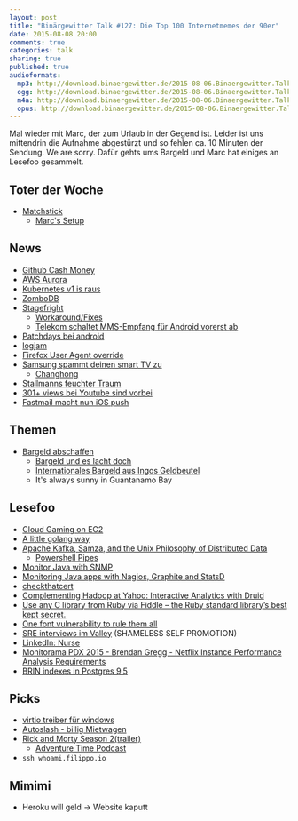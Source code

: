 ```yaml
---
layout: post
title: "Binärgewitter Talk #127: Die Top 100 Internetmemes der 90er"
date: 2015-08-08 20:00
comments: true
categories: talk
sharing: true
published: true
audioformats:
  mp3: http://download.binaergewitter.de/2015-08-06.Binaergewitter.Talk.127.mp3
  ogg: http://download.binaergewitter.de/2015-08-06.Binaergewitter.Talk.127.ogg
  m4a: http://download.binaergewitter.de/2015-08-06.Binaergewitter.Talk.127.m4a
  opus: http://download.binaergewitter.de/2015-08-06.Binaergewitter.Talk.127.opus
---
```

Mal wieder mit Marc, der zum Urlaub in der Gegend ist. Leider ist uns mittendrin die Aufnahme abgestürzt und so fehlen ca. 10 Minuten der Sendung. We are sorry. Dafür gehts ums Bargeld und Marc hat einiges an Lesefoo gesammelt.

## Toter der Woche
- [ Matchstick ](http://www.pro-linux.de/news/1/22603/chromecast-alternative-matchstick-eingestellt.html)
  * [Marc's Setup](https://twitter.com/rb2k/status/625860968573235200/photo/1)

## News
- [Github Cash Money](http://www.wsj.com/article_email/github-raises-250-million-at-2-billion-valuation-1438206722-lMyQjAxMTA1NjI1OTEyNzk0Wj)
- [AWS Aurora](https://aws.amazon.com/blogs/aws/now-available-amazon-aurora/)
- [Kubernetes v1 is raus](http://googlecloudplatform.blogspot.de/2015/07/Kubernetes-V1-Released.html)
- [ZomboDB](https://github.com/zombodb/zombodb)
- [Stagefright](http://www.heise.de/security/meldung/Stagefright-Luecken-Proof-of-Concept-kursiert-im-Netz-Lage-fuer-Android-Nutzer-spitzt-sich-zu-2767873.html)
  * [Workaround/Fixes](https://www.avast.com/en-us/faq.php?article=AVKB230)
  * [Telekom schaltet MMS-Empfang für Android vorerst ab](http://www.computerbase.de/2015-08/deutsche-telekom-mms-empfang-wegen-android-sicherheitsluecke-abgeschaltet/)
- [Patchdays bei android](
http://www.heise.de/newsticker/meldung/StageFright-Samsung-und-Nexus-Geraete-bekommen-monatliche-Sicherheitsupdates-2772788.html)
- [logjam](https://weakdh.org/)
- [Firefox User Agent override](https://bugzilla.mozilla.org/show_bug.cgi?id=1177298)
- [Samsung spammt deinen smart TV zu](http://www.theregister.co.uk/2015/08/06/samsung_investigates_spam_ads_in_smart_tvs/)
  * [Changhong](https://en.wikipedia.org/wiki/Changhong)
- [Stallmanns feuchter Traum](http://www.pro-linux.de/news/1/22606/gnu-emacs-wird-zum-window-manager.html)
- [301+ views bei Youtube sind vorbei](http://arstechnica.com/gadgets/2015/08/youtubes-301-views-will-be-going-away-as-site-updates-spam-detection/)
- [Fastmail macht nun iOS push](http://blog.fastmail.com/2015/07/17/push-email-now-available-in-ios-mail/)

## Themen
- [Bargeld abschaffen](http://www.focus.de/finanzen/news/wirtschaftsticker/ende-des-drogen-und-schwarzarbeitsmarkts-top-oekonomen-fuer-abschaffung-des-bargelds_id_4687480.html)
  * [Bargeld und es lacht doch](http://www.mobile-zeitgeist.com/2015/06/23/bargeld-und-es-lacht-doch/)
  * [Internationales Bargeld aus Ingos Geldbeutel](http://t.co/vq6L9hxtYo)
  * It's always sunny in Guantanamo Bay

## Lesefoo
- [Cloud Gaming on EC2](http://lg.io/2015/07/05/revised-and-much-faster-run-your-own-highend-cloud-gaming-service-on-ec2.html)
- [A little golang way](https://www.aerofs.com/blog/a-little-golang-way/)
- [Apache Kafka, Samza, and the Unix Philosophy of Distributed Data](http://www.confluent.io/blog/apache-kafka-samza-and-the-unix-philosophy-of-distributed-data)
  * [Powershell Pipes](http://www.darkoperator.com/blog/2013/1/28/powershell-basicsndashobjects-and-the-pipeline.html)
- [Monitor Java with SNMP](https://www.badllama.com/content/monitor-java-snmp)
- [Monitoring Java apps with Nagios, Graphite and StatsD](https://blog.dataloop.io/2015/07/25/monitoring-java-apps-with-nagios-graphite-and-statsd/)
- [checkthatcert](https://github.com/AndrewX192/checkthatcert)
- [Complementing Hadoop at Yahoo: Interactive Analytics with Druid](http://yahooeng.tumblr.com/post/125287346011/complementing-hadoop-at-yahoo-interactive)
- [Use any C library from Ruby via Fiddle – the Ruby standard library’s best kept secret.](http://blog.honeybadger.io/use-any-c-library-from-ruby-via-fiddle-the-ruby-standard-librarys-best-kept-secret/)
- [One font vulnerability to rule them all](http://j00ru.vexillium.org/dump/recon2015.pdf)
- [SRE interviews im Valley](http://blog.marc-seeger.de/2015/05/01/sre-interviews-in-silicon-valley/) (SHAMELESS SELF PROMOTION)
- [LinkedIn: Nurse](http://engineering.linkedin.com/sre/introducing-nurse-auto-remediation-linkedin)
- [Monitorama PDX 2015 - Brendan Gregg - Netflix Instance Performance Analysis Requirements](https://vimeo.com/131484323)
- [BRIN indexes in Postgres 9.5](http://michael.otacoo.com/postgresql-2/postgres-9-5-feature-highlight-brin-indexes/)


## Picks
- [virtio treiber für windows](https://fedoraproject.org/wiki/Windows_Virtio_Drivers)
- [Autoslash - billig Mietwagen](https://www.autoslash.com)
- [Rick and Morty Season 2(trailer)](http://www.youtube.com/watch?v=90wG8ObCBE0)
  * [Adventure Time Podcast](http://www.infiniteguest.org/conversation-parade/)
- `ssh whoami.filippo.io`

## Mimimi

- Heroku will geld -> Website kaputt
